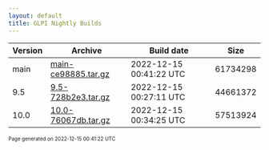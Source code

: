 ```yaml
---
layout: default
title: GLPI Nightly Builds
---
```


Version|Archive|Build date|Size
---|---|---|---
main|[main-ce98885.tar.gz](main-ce98885.tar.gz)|2022-12-15 00:41:22 UTC|61734298
9.5|[9.5-728b2e3.tar.gz](9.5-728b2e3.tar.gz)|2022-12-15 00:27:11 UTC|44661372
10.0|[10.0-76067db.tar.gz](10.0-76067db.tar.gz)|2022-12-15 00:34:25 UTC|57513924

<font size="1">Page generated on 2022-12-15 00:41:22 UTC</font>
